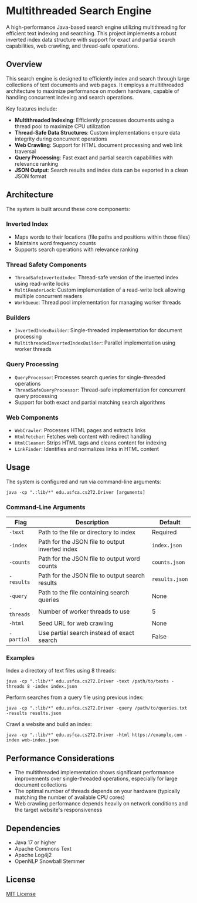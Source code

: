 # Multithreaded Search Engine

A high-performance Java-based search engine utilizing multithreading for efficient text indexing and searching. This project implements a robust inverted index data structure with support for exact and partial search capabilities, web crawling, and thread-safe operations.

## Overview

This search engine is designed to efficiently index and search through large collections of text documents and web pages. It employs a multithreaded architecture to maximize performance on modern hardware, capable of handling concurrent indexing and search operations.

Key features include:
- **Multithreaded Indexing**: Efficiently processes documents using a thread pool to maximize CPU utilization
- **Thread-Safe Data Structures**: Custom implementations ensure data integrity during concurrent operations
- **Web Crawling**: Support for HTML document processing and web link traversal
- **Query Processing**: Fast exact and partial search capabilities with relevance ranking
- **JSON Output**: Search results and index data can be exported in a clean JSON format

## Architecture

The system is built around these core components:

### Inverted Index
- Maps words to their locations (file paths and positions within those files)
- Maintains word frequency counts 
- Supports search operations with relevance ranking

### Thread Safety Components
- `ThreadSafeInvertedIndex`: Thread-safe version of the inverted index using read-write locks
- `MultiReaderLock`: Custom implementation of a read-write lock allowing multiple concurrent readers
- `WorkQueue`: Thread pool implementation for managing worker threads

### Builders
- `InvertedIndexBuilder`: Single-threaded implementation for document processing
- `MultithreadedInvertedIndexBuilder`: Parallel implementation using worker threads

### Query Processing
- `QueryProcessor`: Processes search queries for single-threaded operations
- `ThreadSafeQueryProcessor`: Thread-safe implementation for concurrent query processing
- Support for both exact and partial matching search algorithms

### Web Components
- `WebCrawler`: Processes HTML pages and extracts links
- `HtmlFetcher`: Fetches web content with redirect handling
- `HtmlCleaner`: Strips HTML tags and cleans content for indexing
- `LinkFinder`: Identifies and normalizes links in HTML content

## Usage

The system is configured and run via command-line arguments:

```
java -cp ".:lib/*" edu.usfca.cs272.Driver [arguments]
```

### Command-Line Arguments

| Flag        | Description                                      | Default      |
|-------------|--------------------------------------------------|--------------|
| `-text`     | Path to the file or directory to index           | Required     |
| `-index`    | Path for the JSON file to output inverted index  | `index.json` |
| `-counts`   | Path for the JSON file to output word counts     | `counts.json`|
| `-results`  | Path for the JSON file to output search results  | `results.json`|
| `-query`    | Path to the file containing search queries       | None         |
| `-threads`  | Number of worker threads to use                  | 5            |
| `-html`     | Seed URL for web crawling                        | None         |
| `-partial`  | Use partial search instead of exact search       | False        |

### Examples

Index a directory of text files using 8 threads:
```
java -cp ".:lib/*" edu.usfca.cs272.Driver -text /path/to/texts -threads 8 -index index.json
```

Perform searches from a query file using previous index:
```
java -cp ".:lib/*" edu.usfca.cs272.Driver -query /path/to/queries.txt -results results.json
```

Crawl a website and build an index:
```
java -cp ".:lib/*" edu.usfca.cs272.Driver -html https://example.com -index web-index.json
```

## Performance Considerations

- The multithreaded implementation shows significant performance improvements over single-threaded operations, especially for large document collections
- The optimal number of threads depends on your hardware (typically matching the number of available CPU cores)
- Web crawling performance depends heavily on network conditions and the target website's responsiveness

## Dependencies

- Java 17 or higher
- Apache Commons Text
- Apache Log4j2
- OpenNLP Snowball Stemmer

## License

[MIT License](LICENSE)
